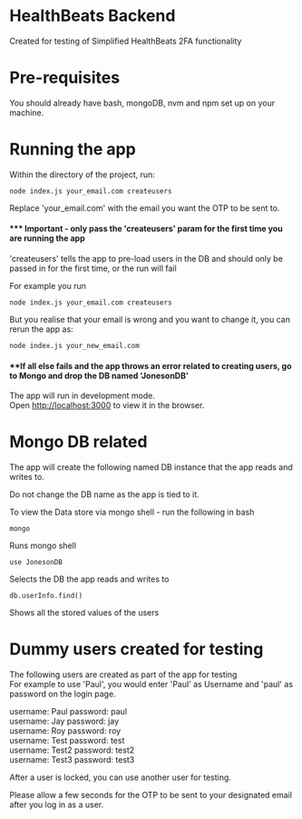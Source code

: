 # HealthBeats Backend
Created for testing of Simplified HealthBeats 2FA functionality

# Pre-requisites
You should already have bash, mongoDB, nvm and npm set up on your machine.

# Running the app

Within the directory of the project, run:

`node index.js your_email.com createusers`

Replace 'your_email.com' with the email you want the OTP to be sent to.

#### *** Important - only pass the 'createusers' param for the first time you are running the app

'createusers' tells the app to pre-load users in the DB and should only be passed in for the first time, or the run will fail


For example you run

`node index.js your_email.com createusers`

But you realise that your email is wrong and you want to change it, you can rerun the app as:

`node index.js your_new_email.com`

#### **If all else fails and the app throws an error related to creating users, go to Mongo and drop the DB named 'JonesonDB'


The app will run in development mode.<br />
Open [http://localhost:3000](http://localhost:3000) to view it in the browser.

# Mongo DB related
The app will create the following named DB instance that the app reads and writes to.<br />

Do not change the DB name as the app is tied to it.

To view the Data store via mongo shell - run the following in bash

`mongo`

Runs mongo shell

`use JonesonDB`

Selects the DB the app reads and writes to

`db.userInfo.find()`

Shows all the stored values of the users


# Dummy users created for testing
The following users are created as part of the app for testing </br>
For example to use 'Paul', you would enter 'Paul' as Username and 'paul' as password on the login page. </br>

username: Paul password: paul </br>
username: Jay password: jay </br>
username: Roy password: roy </br>
username: Test password: test </br>
username: Test2 password: test2 </br>
username: Test3 password: test3 </br>

After a user is locked, you can use another user for testing.

Please allow a few seconds for the OTP to be sent to your designated email after you log in as a user.